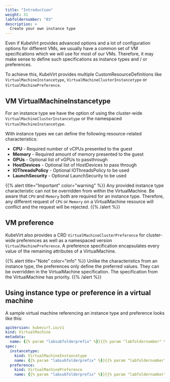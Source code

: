 ```yaml
---
title: "Introduction"
weight: 31
labfoldernumber: "03"
description: >
  Create your own instance type
---
```


Even if KubeVirt provides advanced options and a lot of configuration options for different VMs, we usually have a common
set of VM specifications which we will use for most of our VMs. Therefore, it may make sense to define such
specifications as instance types and / or preferences.

To achieve this, KubeVirt provides multiple CustomResourceDefinitions like `VirtualMachineInstancetype`, `VirtualMachineClusterInstancetype` or `VirtualMachinePreference`.


## VM VirtualMachineInstancetype

For an instance type we have the option of using the cluster-wide `VirtualMachineClusterInstancetype` or the namespaced
`VirtualMachineInstancetype`.

With instance types we can define the following resource-related characteristics:

* **CPU** - Required number of vCPUs presented to the guest
* **Memory** - Required amount of memory presented to the guest
* **GPUs** - Optional list of vGPUs to passthrough
* **HostDevices** - Optional list of HostDevices to pass through
* **IOThreadsPolicy** - Optional IOThreadsPolicy to be used
* **LaunchSecurity** - Optional LaunchSecurity to be used

{{% alert title="Important" color="warning" %}}
Any provided instance type characteristic can not be overridden from within the VirtualMachine. Be aware that `CPU` and
`Memory` both are required for an instance type. Therefore, any different request of `CPU` or `Memory` on a VirtualMachine
resource will conflict and the request will be rejected.
{{% /alert %}}


## VM preference

KubeVirt also provides a CRD `VirtualMachineClusterPreference` for cluster-wide preferences as well as a namespaced
version `VirtualMachinePreference`. A preference specification encapsulates every value of the remaining attributes of a VirtualMachine.

{{% alert title="Note" color="info" %}}
Unlike the characteristics from an instance type, the preferences only define the preferred values. They can be overridden
in the VirtualMachine specification. The specification from the VirtualMachine has priority.
{{% /alert %}}


## Using instance type or preference in a virtual machine

A sample virtual machine referencing an instance type and preference looks like this:

```yaml
apiVersion: kubevirt.io/v1
kind: VirtualMachine
metadata:
  name: {{% param "labsubfolderprefix" %}}{{% param "labfoldernumber" %}}-examplevm
spec:
  instancetype:
    kind: VirtualMachineInstancetype
    name: {{% param "labsubfolderprefix" %}}{{% param "labfoldernumber" %}}-example-instancetype
  preference:
    kind: VirtualMachinePreference
    name: {{% param "labsubfolderprefix" %}}{{% param "labfoldernumber" %}}-example-preference
```
